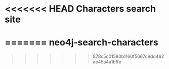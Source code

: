<<<<<<< HEAD
Characters search site
===================


=======
neo4j-search-characters
=======================
>>>>>>> 878c5c01580b1160f5667c9dd462ae45a4a1bffe
